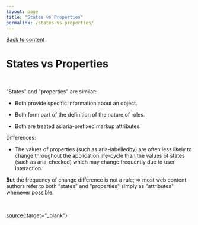 ```yaml
---
layout: page
title: "States vs Properties"
permalink: /states-vs-properties/
---
```

<link rel="stylesheet" href="/assets/css/style.css?v=07f9abc06ad55cffb2433692575c223659db012e" media="screen"><link rel="stylesheet" href="/css/style.css">
<a class="back-link" href="https://shoshiko.github.io">Back to content</a>
   
<div class="inner" markdown="1">

# States vs Properties

&nbsp;

"States" and "properties" are similar:

- Both provide specific information about an object.

- Both form part of the definition of the nature of roles. 

- Both are treated as aria-prefixed markup attributes. 


Differences: 

- The values of properties (such as aria-labelledby) are often less likely to change throughout the application life-cycle than the values of states (such as aria-checked) which may change frequently due to user interaction. 
  
**But** the frequency of change difference is not a rule; => most web content authors refer to both "states" and "properties" simply as "attributes" whenever possible. 

&nbsp;

[source](https://www.w3.org/TR/2017/REC-wai-aria-1.1-20171214/#statevsprop){:target="_blank"}

</div>